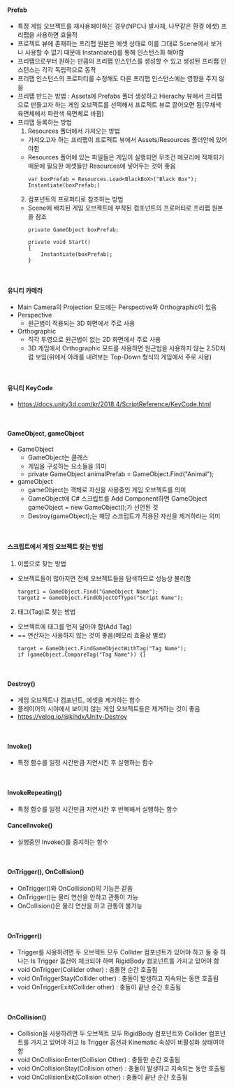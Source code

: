 #### Prefab
* 특정 게임 오브젝트를 재사용해야하는 경우(NPC나 발사체, 나무같은 환경 에셋) 프리팹을 사용하면 효율적
* 프로젝트 뷰에 존재하는 프리팹 원본은 에셋 상태로 이를 그대로 Scene에서 보거나 사용할 수 없기 때문에 Instantiate()를 통해 인스턴스화 해야함
* 프리팹으로부터 원하는 만큼의 프리팹 인스턴스를 생성할 수 있고 생성된 프리팹 인스턴스는 각각 독립적으로 동작
* 프리팹 인스턴스의 프로퍼티를 수정해도 다른 프리팹 인스턴스에는 영향을 주지 않음
* 프리팹 만드는 방법 : Assets에 Prefabs 폴더 생성하고 Hierachy 뷰에서 프리팹으로 만들고자 하는 게임 오브젝트를 선택해서 프로젝트 뷰로 끌어오면 됨(무채색 육면체에서 파란색 육면체로 바뀜)
* 프리팹 등록하는 방법
  1. Resources 폴더에서 가져오는 방법
    * 가져오고자 하는 프리팹이 프로젝트 뷰에서 Assets/Resources 폴더안에 있어야함
    * Resources 폴어에 있는 파일들은 게임이 실행되면 무조건 메모리에 적재되기 때문에 필요한 에셋들만 Resources에 넣어두는 것이 좋음
      ```
      var boxPrefab = Resources.Load<BlackBoX>("Black Box");
      Instantiate(boxPrefab;)
      ```
  2. 컴포넌트의 프로퍼티로 참조하는 방법
    * Scene에 배치된 게임 오브젝트에 부착된 컴포넌트의 프로퍼티로 프리팹 원본을 참조
      ```
      private GameObject boxPrefab;
  
      private void Start()
      {
          Instantiate(boxPrefab);
      }
      ```

<br/>

#### 유니티 카메라
* Main Camera의 Projection 모드에는 Perspective와 Orthographic이 있음
* Perspective
  * 원근법이 적용되는 3D 화면에서 주로 사용
* Orthographic
  * 직각 투영으로 원근법이 없는 2D 화면에서 주로 사용
  * 3D 게임에서 Orthographic 모드를 사용하면 원근법을 사용하지 않는 2.5D처럼 보임(위에서 아래를 내려보는 Top-Down 형식의 게임에서 주로 사용)

<br/>

#### 유니티 KeyCode
* https://docs.unity3d.com/kr/2018.4/ScriptReference/KeyCode.html

<br/>

#### GameObject, gameObject
* GameObject
  * GameObject는 클래스
  * 게임을 구성하는 요소들을 의미
  * private GameObject animalPrefab = GameObject.Find("Animal");
* gameObject
  * gameObject는 객체로 자신을 사용중인 게임 오브젝트를 의미
  * GameObject에 C# 스크립트를 Add Component하면 GameObject gameObject = new GameObject();가 선언된 것
  * Destroy(gameObject);는 해당 스크립트가 적용된 자신을 제거하라는 의미

<br/>

#### 스크립트에서 게임 오브젝트 찾는 방법
1. 이름으로 찾는 방법
  * 오브젝트들이 많아지면 전체 오브젝트들을 탐색하므로 성능상 불리함
    ```
    target1 = GameObject.Find("GameObject Name");
    target2 = GameObject.FindObjectOfType("Script Name");
    ```
2. 태그(Tag)로 찾는 방법
  * 오브젝트에 태그를 먼저 달아야 함(Add Tag)
  * == 연산자는 사용하지 않는 것이 좋음(메모리 효율상 별로)
    ```
    target = GameObject.FindGameObjectWithTag("Tag Name");
    if (gameObject.CompareTag("Tag Name")) {}
    ```

<br/>

#### Destroy()
* 게임 오브젝트나 컴포넌트, 에셋을 제거하는 함수
* 플레이어의 시야에서 보이지 않는 게임 오브젝트들은 제거하는 것이 좋음
* https://velog.io/@kjhdx/Unity-Destroy

<br/>

#### Invoke()
* 특정 함수를 일정 시간만큼 지연시킨 후 실행하는 함수
<br/>

#### InvokeRepeating()
* 특정 함수를 일정 시간만큼 지연시칸 후 반복해서 실행하는 함수

#### CancelInvoke()
* 실행중인 Invoke()를 중지하는 함수

<br/>

#### OnTrigger(), OnCollision()
* OnTrigger()와 OnCollision()의 기능은 같음
* OnTrigger()는 물리 연산을 안하고 관통이 가능
* OnCollision()은 물리 연산을 하고 관통이 불가능
<br/>

#### OnTrigger()
* Trigger를 사용하려면 두 오브젝트 모두 Collider 컴포넌트가 있어야 하고 둘 중 하나는 Is Trigger 옵션이 체크되야 하며 RigidBody 컴포넌트를 가지고 있어야 함
* void OnTrigger(Collider other) : 충돌한 순간 호출됨
* void OnTriggerStay(Collider other) : 충돌이 발생하고 지속되는 동안 호출됨
* void OnTriggerExit(Collider other) : 충돌이 끝난 순간 호출됨
<br/>

#### OnCollision()
* Collision을 사용하려면 두 오브젝트 모두 RigidBody 컴포넌트와 Collider 컴포넌트를 가지고 있어야 하고 Is Trigger 옵션과 Kinematic 속성이 비활성화 상태여야 함
* void OnCollisionEnter(Collision Other) : 충돌한 순간 호출됨
* void OnCollisionStay(Collision other) : 충돌이 발생하고 지속되는 동안 호출됨
* void OnCollisionExit(Collision other) : 충돌이 끝난 순간 호출됨

